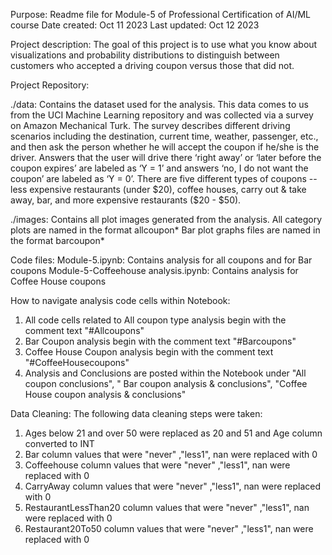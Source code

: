 Purpose: Readme file for Module-5 of Professional Certification of AI/ML course
Date created: Oct 11 2023
Last updated: Oct 12 2023

Project description: The goal of this project is to use what you know about visualizations and probability distributions to distinguish between customers who accepted a driving coupon versus those that did not.

Project Repository:

./data: Contains the dataset used for the analysis. This data comes to us from the UCI Machine Learning repository and was collected via a survey on Amazon Mechanical Turk. The survey describes different driving scenarios including the destination, current time, weather, passenger, etc., and then ask the person whether he will accept the coupon if he/she is the driver. Answers that the user will drive there ‘right away’ or ‘later before the coupon expires’ are labeled as ‘Y = 1’ and answers ‘no, I do not want the coupon’ are labeled as ‘Y = 0’. There are five different types of coupons -- less expensive restaurants (under $20), coffee houses, carry out & take away, bar, and more expensive restaurants ($20 - $50).

./images: Contains all plot images generated from the analysis. 
All category plots are named in the format allcoupon* 
Bar plot graphs files are named in the format barcoupon* 

Code files:
Module-5.ipynb: Contains analysis for all coupons and for Bar coupons
Module-5-Coffeehouse analysis.ipynb: Contains analysis for Coffee House coupons

How to navigate analysis code cells within Notebook:
1. All code cells related to All coupon type analysis begin with the comment text "#Allcoupons"
2. Bar Coupon analysis begin with the comment text "#Barcoupons" 
3. Coffee House Coupon analysis begin with the comment text "#CoffeeHousecoupons"
4. Analysis and Conclusions are posted within the Notebook under "All coupon conclusions", " Bar coupon analysis & conclusions", "Coffee House coupon analysis & conclusions"

Data Cleaning:
The following data cleaning steps were taken:
1. Ages below 21 and over 50 were replaced as 20 and 51 and Age column converted to INT
2. Bar column values that were "never" ,"less1", nan were replaced with 0
3. Coffeehouse column values that were "never" ,"less1", nan were replaced with 0
4. CarryAway column values that were "never" ,"less1", nan were replaced with 0
5. RestaurantLessThan20 column values that were "never" ,"less1", nan were replaced with 0
6. Restaurant20To50 column values that were "never" ,"less1", nan were replaced with 0



